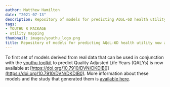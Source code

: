 ```yaml
---
author: Matthew Hamilton
date: "2021-07-13"
description: Repository of models for predicting AQoL-6D health utility now available.
tags:
- YOUTHU R PACKAGE
- utility mapping
thumbnail: images/youthu_logo.png
title: Repository of models for predicting AQoL-6D health utility now available.
---
```


To first set of models derived from real data that can be used in conjunction with the [youthu toolkit](https://ready4-dev.github.io/youthu/index.html) to predict Quality Adjusted Life Years (QALYs) is now available at [https://doi.org/10.7910/DVN/DKDIB0](https://doi.org/10.7910/DVN/DKDIB0). More information about these models and the study that generated them is [available here](../insights_ttu_aqol6d).



